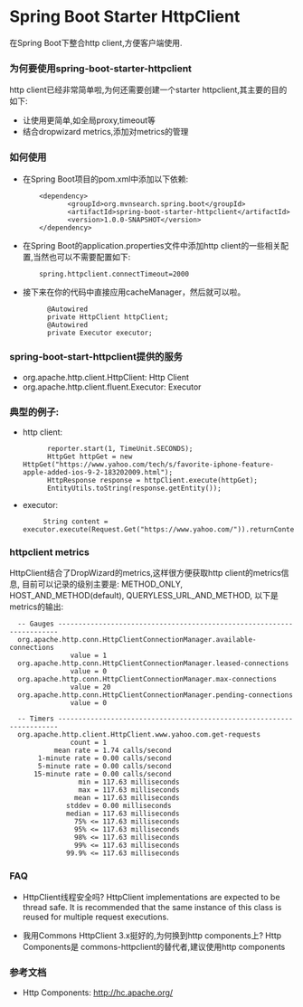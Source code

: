 Spring Boot Starter HttpClient
=============================================
在Spring Boot下整合http client,方便客户端使用.

### 为何要使用spring-boot-starter-httpclient
http client已经非常简单啦,为何还需要创建一个starter httpclient,其主要的目的如下:

* 让使用更简单,如全局proxy,timeout等
* 结合dropwizard metrics,添加对metrics的管理

### 如何使用

* 在Spring Boot项目的pom.xml中添加以下依赖:

          <dependency>
                 <groupId>org.mvnsearch.spring.boot</groupId>
                 <artifactId>spring-boot-starter-httpclient</artifactId>
                 <version>1.0.0-SNAPSHOT</version>
          </dependency>

* 在Spring Boot的application.properties文件中添加http client的一些相关配置,当然也可以不需要配置如下:
                    
          spring.httpclient.connectTimeout=2000

* 接下来在你的代码中直接应用cacheManager，然后就可以啦。
        
            @Autowired
            private HttpClient httpClient;
            @Autowired
            private Executor executor;

### spring-boot-start-httpclient提供的服务

* org.apache.http.client.HttpClient: Http Client
* org.apache.http.client.fluent.Executor: Executor

### 典型的例子:

* http client: 

            reporter.start(1, TimeUnit.SECONDS);
            HttpGet httpGet = new HttpGet("https://www.yahoo.com/tech/s/favorite-iphone-feature-apple-added-ios-9-2-183202009.html");
            HttpResponse response = httpClient.execute(httpGet);
            EntityUtils.toString(response.getEntity());
* executor: 
         
           String content = executor.execute(Request.Get("https://www.yahoo.com/")).returnContent().asString();

### httpclient metrics
HttpClient结合了DropWizard的metrics,这样很方便获取http client的metrics信息, 
目前可以记录的级别主要是: METHOD_ONLY, HOST_AND_METHOD(default), QUERYLESS_URL_AND_METHOD, 以下是metrics的输出:


      -- Gauges ----------------------------------------------------------------------
      org.apache.http.conn.HttpClientConnectionManager.available-connections
                   value = 1
      org.apache.http.conn.HttpClientConnectionManager.leased-connections
                   value = 0
      org.apache.http.conn.HttpClientConnectionManager.max-connections
                   value = 20
      org.apache.http.conn.HttpClientConnectionManager.pending-connections
                   value = 0
      
      -- Timers ----------------------------------------------------------------------
      org.apache.http.client.HttpClient.www.yahoo.com.get-requests
                   count = 1
               mean rate = 1.74 calls/second
           1-minute rate = 0.00 calls/second
           5-minute rate = 0.00 calls/second
          15-minute rate = 0.00 calls/second
                     min = 117.63 milliseconds
                     max = 117.63 milliseconds
                    mean = 117.63 milliseconds
                  stddev = 0.00 milliseconds
                  median = 117.63 milliseconds
                    75% <= 117.63 milliseconds
                    95% <= 117.63 milliseconds
                    98% <= 117.63 milliseconds
                    99% <= 117.63 milliseconds
                  99.9% <= 117.63 milliseconds


### FAQ

* HttpClient线程安全吗? HttpClient implementations are expected to be thread safe.
It is recommended that the same instance of this class is reused for multiple request executions.

* 我用Commons HttpClient 3.x挺好的,为何换到http components上? Http Components是 commons-httpclient的替代者,建议使用http components


### 参考文档

* Http Components: http://hc.apache.org/